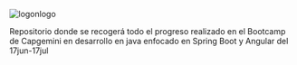 
![logonlogo](https://github.com/MGP-71/Bootcamp-Capgemini/assets/149084230/af68a60c-093d-45a7-bc71-5a321d511332)


Repositorio donde se recogerá todo el progreso realizado en el Bootcamp de Capgemini en desarrollo en java enfocado en Spring Boot y Angular del 17jun-17jul
